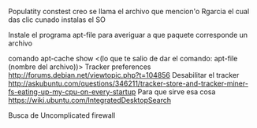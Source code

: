Populatity constest creo se llama el archivo que mencion'o  Rgarcia el cual das clic cunado instalas el SO

Instale el programa apt-file para averiguar a que paquete corresponde un archivo

comando  apt-cache show <(lo que te salio de dar el comando: apt-file (nombre del archivo))>
  Tracker preferences http://forums.debian.net/viewtopic.php?t=104856
    Desabilitar el tracker http://askubuntu.com/questions/346211/tracker-store-and-tracker-miner-fs-eating-up-my-cpu-on-every-startup
Para que sirve esa cosa https://wiki.ubuntu.com/IntegratedDesktopSearch


Busca de Uncomplicated firewall
